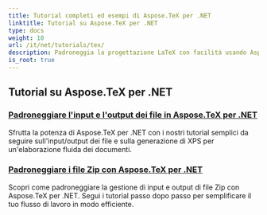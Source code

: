 ```yaml
---
title: Tutorial completi ed esempi di Aspose.TeX per .NET
linktitle: Tutorial su Aspose.TeX per .NET
type: docs
weight: 10
url: /it/net/tutorials/tex/
description: Padroneggia la progettazione LaTeX con facilità usando Aspose.TeX per .NET. Scarica per un'integrazione perfetta ed esplora formattazione avanzata, gestione file, licenze e altro ancora.
is_root: true
---
```


## Tutorial su Aspose.TeX per .NET
### [Padroneggiare l'input e l'output dei file in Aspose.TeX per .NET](./file-input-and-output/)
Sfrutta la potenza di Aspose.TeX per .NET con i nostri tutorial semplici da seguire sull'input/output dei file e sulla generazione di XPS per un'elaborazione fluida dei documenti.
### [Padroneggiare i file Zip con Aspose.TeX per .NET](./mastering-zip-file-io/)
Scopri come padroneggiare la gestione di input e output di file Zip con Aspose.TeX per .NET. Segui i tutorial passo dopo passo per semplificare il tuo flusso di lavoro in modo efficiente.